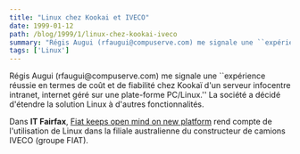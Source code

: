 ```yaml
---
title: "Linux chez Kookai et IVECO"
date: 1999-01-12
path: /blog/1999/1/linux-chez-kookai-iveco
summary: "Régis Augui (rfaugui@compuserve.com) me signale une ``expérience réussie en termes de coût et de fiabilité chez Kookaï d'un serveur infocentre intranet, internet géré sur une plate-forme PC/Linux.'' La société a décidé d'étendre la solution Linux à d'autres fonctionnalités."
tags: ['Linux']
---
```


<P>
Régis Augui (rfaugui@compuserve.com) me signale une ``expérience réussie
en termes de coût et de fiabilité chez Kookaï d'un serveur infocentre
intranet, internet géré sur une plate-forme PC/Linux.''
La société a décidé d'étendre la solution Linux à d'autres fonctionnalités.
</P>

<P>
Dans <B>IT Fairfax</B>, <A HREF="http://www.it.fairfax.com.au/990112/industry/industry2.html">Fiat
keeps open mind on new platform</A> rend compte de l'utilisation de
Linux dans la filiale australienne du constructeur de camions IVECO
(groupe FIAT).
</P>


